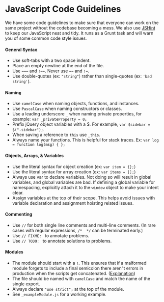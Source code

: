 # JavaScript Code Guidelines
We have some code guidelines to make sure that everyone can work on the same project without the codebase becoming a mess. We also use [JSHint](http://www.jshint.com/) to keep our JavaScript neat and tidy. It runs as a Grunt task and will warn you of some common code style issues.


#### General Syntax
 - Use soft-tabs with a two space indent.
 - Place an empty newline at the end of the file.
 - Use `===` and `!==`. Never use `==` and `!=`.
 - Use double-quotes (ex: `"string"`) rather than single-quotes (ex: `'bad string'`).

#### Naming
 - Use `camelCase` when naming objects, functions, and instances.
 - Use `PascalCase` when naming constructors or classes.
 - Use a leading underscore `_` when naming private properties, for example: `var _privateProperty = 0;`
 - Prefix jQuery object variables with a $. For example, `var $sidebar = $(".sidebar");`.
 - When saving a reference to `this` use `_this`.
 - Always name your functions. This is helpful for stack traces. Ex: `var log = function log(msg) { };`

#### Objects, Arrays, & Variables
 - Use the literal syntax for object creation (ex: `var item = {};`)
 - Use the literal syntax for array creation (ex: `var items = [];`)
 - Always use var to declare variables. Not doing so will result in global variables, and global variables are bad. If defining a global variable for namespacing, explicitly attach it to the `window` object to make your intent clear.
 - Assign variables at the top of their scope. This helps avoid issues with variable declaration and assignment hoisting related issues.
  
#### Commenting
 - Use `//` for both single line comments and multi-line comments. (In rare cases with regular expressions, `/*  */` can be terminated early.)
 - Use `// FIXME: ` to annotate problems.
 - Use `// TODO: ` to annotate solutions to problems.

#### Modules
 - The module should start with a `!`. This ensures that if a malformed module forgets to include a final semicolon there aren"t errors in production when the scripts get concatenated. ([Explanation](https://github.com/airbnb/javascript/issues/44#issuecomment-13063933))
 - The file should be named with `camelCase` and match the name of the single export.
 - Always declare `"use strict";` at the top of the module.
 - See `_exampleModule.js` for a working example.
